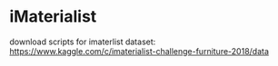 # iMaterialist

download scripts for imaterlist dataset: https://www.kaggle.com/c/imaterialist-challenge-furniture-2018/data 
